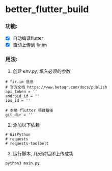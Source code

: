 # better_flutter_build

### 功能: 
- [x] 自动编译flutter
- [x] 自动上传到 fir.im

### 用法: 
 1. 创建 env.py, 填入必须的参数
```python3
# fir.im 信息
# 官方文档 https://www.betaqr.com/docs/publish
api_token = ''
android_id = ''
ios_id = ''

# 本地 flutter 项目路径
git_dir = ''
```

 2. 添加以下依赖
```python3
# GitPython
# requests
# requests-toolbelt
```
    
 3. 运行脚本, 几分钟后即上传成功
```python3
python3 main.py
```